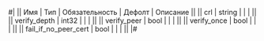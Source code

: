 
#|
|| Имя | Тип | Обязательность | Дефолт | Описание ||
|| crl | string |  |  |  ||
|| verify_depth | int32 |  |  |  ||
|| verify_peer | bool |  |  |  ||
|| verify_once | bool |  |  |  ||
|| fail_if_no_peer_cert | bool |  |  |  ||
|#